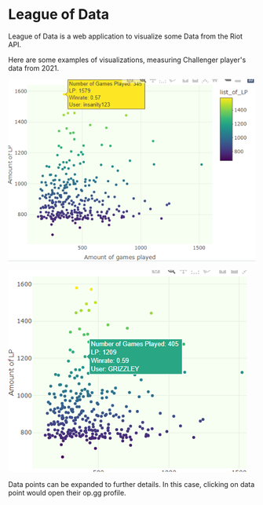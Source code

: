 # League of Data

League of Data is a web application to visualize some Data from the Riot API.

Here are some examples of visualizations, measuring Challenger player's data from 2021.

![graph made in R](https://github.com/blustix/LeagueofData/blob/master/rgraph1.png "Graph 1")

![graph made in R](https://github.com/blustix/LeagueofData/blob/master/rgraph2.png "Graph 2")

Data points can be expanded to further details. In this case, clicking on data point would open their op.gg profile.

